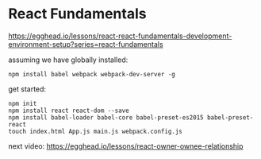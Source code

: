 # React Fundamentals

https://egghead.io/lessons/react-react-fundamentals-development-environment-setup?series=react-fundamentals

assuming we have globally installed:

```
npm install babel webpack webpack-dev-server -g
```

get started:

```
npm init
npm install react react-dom --save
npm install babel-loader babel-core babel-preset-es2015 babel-preset-react
touch index.html App.js main.js webpack.config.js
```

next video: https://egghead.io/lessons/react-owner-ownee-relationship
